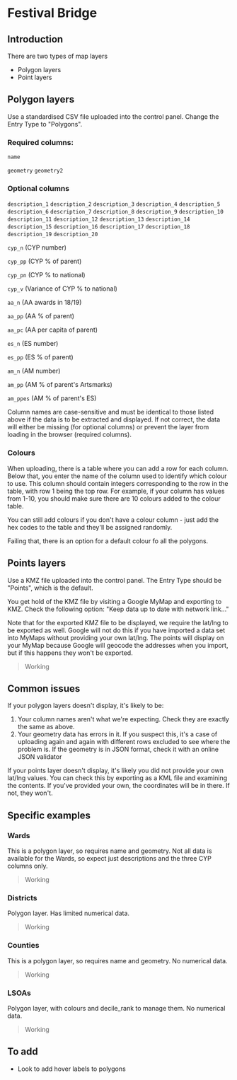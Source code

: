 # Festival Bridge

## Introduction
There are two types of map layers
- Polygon layers
- Point layers

## Polygon layers
Use a standardised CSV file uploaded into the control panel. Change the Entry Type to "Polygons".

### Required columns:
```name```

```geometry```
```geometry2```

### Optional columns
```description_1```
```description_2```
```description_3```
```description_4```
```description_5```
```description_6```
```description_7```
```description_8```
```description_9```
```description_10```
```description_11```
```description_12```
```description_13```
```description_14```
```description_15```
```description_16```
```description_17```
```description_18```
```description_19```
```description_20```

```cyp_n``` (CYP number)

```cyp_pp``` (CYP % of parent)

```cyp_pn``` (CYP % to national)

```cyp_v``` (Variance of CYP % to national)

```aa_n``` (AA awards in 18/19)

```aa_pp``` (AA % of parent)

```aa_pc``` (AA per capita of parent)

```es_n``` (ES number)

```es_pp``` (ES % of parent)

```am_n``` (AM number)

```am_pp``` (AM % of parent's Artsmarks)

```am_ppes``` (AM % of parent's ES)


Column names are case-sensitive and must be identical to those listed above if the data is to be extracted and displayed. If not correct, the data will either be missing (for optional columns) or prevent the layer from loading in the browser (required columns).

### Colours
When uploading, there is a table where you can add a row for each column. Below that, you enter the name of the column used to identify which colour to use. This column should contain integers corresponding to the row in the table, with row 1 being the top row. For example, if your column has values from 1-10, you should make sure there are 10 colours added to the colour table.

You can still add colours if you don't have a colour column - just add the hex codes to the table and they'll be assigned randomly.

Failing that, there is an option for a default colour fo all the polygons.

## Points layers
Use a KMZ file uploaded into the control panel. The Entry Type should be "Points", which is the default.

You get hold of the KMZ file by visiting a Google MyMap and exporting to KMZ. Check the following option: "Keep data up to date with network link..."

Note that for the exported KMZ file to be displayed, we require the lat/lng to be exported as well. Google will not do this if you have imported a data set into MyMaps without providing your own lat/lng. The points will display on your MyMap because Google will geocode the addresses when you import, but if this happens they won't be exported.

> Working

## Common issues
If your polygon layers doesn't display, it's likely to be:
1. Your column names aren't what we're expecting. Check they are exactly the same as above.
2. Your geometry data has errors in it. If you suspect this, it's a case of uploading again and again with different rows excluded to see where the problem is. If the geometry is in JSON format, check it with an online JSON validator

If your points layer doesn't display, it's likely you did not provide your own lat/lng values. You can check this by exporting as a KML file and examining the contents. If you've provided your own, the coordinates will be in there. If not, they won't.

## Specific examples
### Wards
This is a polygon layer, so requires name and geometry. Not all data is available for the Wards, so expect just descriptions and the three CYP columns only.

> Working

### Districts
Polygon layer. Has limited numerical data.
> Working

### Counties
This is a polygon layer, so requires name and geometry. No numerical data.

> Working

### LSOAs
Polygon layer, with colours and decile_rank to manage them. No numerical data.

> Working

## To add
- Look to add hover labels to polygons